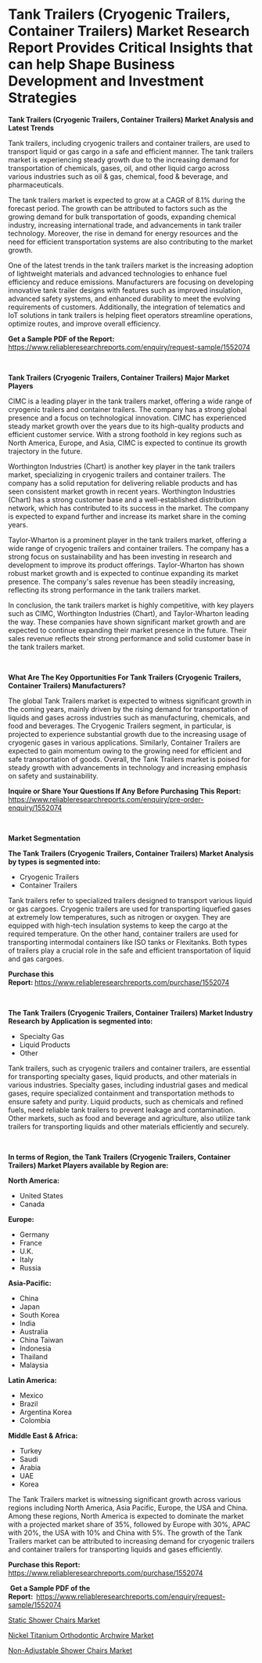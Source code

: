 <p><h1>Tank Trailers (Cryogenic Trailers, Container Trailers) Market Research Report Provides Critical Insights that can help Shape Business Development and Investment Strategies</h1></p><p><strong>Tank Trailers (Cryogenic Trailers, Container Trailers) Market Analysis and Latest Trends</strong></p>
<p><p>Tank trailers, including cryogenic trailers and container trailers, are used to transport liquid or gas cargo in a safe and efficient manner. The tank trailers market is experiencing steady growth due to the increasing demand for transportation of chemicals, gases, oil, and other liquid cargo across various industries such as oil & gas, chemical, food & beverage, and pharmaceuticals.</p><p>The tank trailers market is expected to grow at a CAGR of 8.1% during the forecast period. The growth can be attributed to factors such as the growing demand for bulk transportation of goods, expanding chemical industry, increasing international trade, and advancements in tank trailer technology. Moreover, the rise in demand for energy resources and the need for efficient transportation systems are also contributing to the market growth.</p><p>One of the latest trends in the tank trailers market is the increasing adoption of lightweight materials and advanced technologies to enhance fuel efficiency and reduce emissions. Manufacturers are focusing on developing innovative tank trailer designs with features such as improved insulation, advanced safety systems, and enhanced durability to meet the evolving requirements of customers. Additionally, the integration of telematics and IoT solutions in tank trailers is helping fleet operators streamline operations, optimize routes, and improve overall efficiency.</p></p>
<p><strong>Get a Sample PDF of the Report:&nbsp;</strong> <a href="https://www.reliableresearchreports.com/enquiry/request-sample/1552074">https://www.reliableresearchreports.com/enquiry/request-sample/1552074</a></p>
<p>&nbsp;</p>
<p><strong>Tank Trailers (Cryogenic Trailers, Container Trailers) Major Market Players</strong></p>
<p><p>CIMC is a leading player in the tank trailers market, offering a wide range of cryogenic trailers and container trailers. The company has a strong global presence and a focus on technological innovation. CIMC has experienced steady market growth over the years due to its high-quality products and efficient customer service. With a strong foothold in key regions such as North America, Europe, and Asia, CIMC is expected to continue its growth trajectory in the future.</p><p>Worthington Industries (Chart) is another key player in the tank trailers market, specializing in cryogenic trailers and container trailers. The company has a solid reputation for delivering reliable products and has seen consistent market growth in recent years. Worthington Industries (Chart) has a strong customer base and a well-established distribution network, which has contributed to its success in the market. The company is expected to expand further and increase its market share in the coming years.</p><p>Taylor-Wharton is a prominent player in the tank trailers market, offering a wide range of cryogenic trailers and container trailers. The company has a strong focus on sustainability and has been investing in research and development to improve its product offerings. Taylor-Wharton has shown robust market growth and is expected to continue expanding its market presence. The company's sales revenue has been steadily increasing, reflecting its strong performance in the tank trailers market.</p><p>In conclusion, the tank trailers market is highly competitive, with key players such as CIMC, Worthington Industries (Chart), and Taylor-Wharton leading the way. These companies have shown significant market growth and are expected to continue expanding their market presence in the future. Their sales revenue reflects their strong performance and solid customer base in the tank trailers market.</p></p>
<p>&nbsp;</p>
<p><strong>What Are The Key Opportunities For Tank Trailers (Cryogenic Trailers, Container Trailers) Manufacturers?</strong></p>
<p><p>The global Tank Trailers market is expected to witness significant growth in the coming years, mainly driven by the rising demand for transportation of liquids and gases across industries such as manufacturing, chemicals, and food and beverages. The Cryogenic Trailers segment, in particular, is projected to experience substantial growth due to the increasing usage of cryogenic gases in various applications. Similarly, Container Trailers are expected to gain momentum owing to the growing need for efficient and safe transportation of goods. Overall, the Tank Trailers market is poised for steady growth with advancements in technology and increasing emphasis on safety and sustainability.</p></p>
<p><strong>Inquire or Share Your Questions If Any Before Purchasing This Report:</strong> <a href="https://www.reliableresearchreports.com/enquiry/pre-order-enquiry/1552074">https://www.reliableresearchreports.com/enquiry/pre-order-enquiry/1552074</a></p>
<p>&nbsp;</p>
<p><strong>Market Segmentation</strong></p>
<p><strong>The Tank Trailers (Cryogenic Trailers, Container Trailers) Market Analysis by types is segmented into:</strong></p>
<p><ul><li>Cryogenic Trailers</li><li>Container Trailers</li></ul></p>
<p><p>Tank trailers refer to specialized trailers designed to transport various liquid or gas cargoes. Cryogenic trailers are used for transporting liquefied gases at extremely low temperatures, such as nitrogen or oxygen. They are equipped with high-tech insulation systems to keep the cargo at the required temperature. On the other hand, container trailers are used for transporting intermodal containers like ISO tanks or Flexitanks. Both types of trailers play a crucial role in the safe and efficient transportation of liquid and gas cargoes.</p></p>
<p><strong>Purchase this Report:&nbsp;</strong><a href="https://www.reliableresearchreports.com/purchase/1552074">https://www.reliableresearchreports.com/purchase/1552074</a></p>
<p>&nbsp;</p>
<p><strong>The Tank Trailers (Cryogenic Trailers, Container Trailers) Market Industry Research by Application is segmented into:</strong></p>
<p><ul><li>Specialty Gas</li><li>Liquid Products</li><li>Other</li></ul></p>
<p><p>Tank trailers, such as cryogenic trailers and container trailers, are essential for transporting specialty gases, liquid products, and other materials in various industries. Specialty gases, including industrial gases and medical gases, require specialized containment and transportation methods to ensure safety and purity. Liquid products, such as chemicals and refined fuels, need reliable tank trailers to prevent leakage and contamination. Other markets, such as food and beverage and agriculture, also utilize tank trailers for transporting liquids and other materials efficiently and securely.</p></p>
<p>&nbsp;</p>
<p><strong>In terms of Region, the Tank Trailers (Cryogenic Trailers, Container Trailers) Market Players available by Region are:</strong></p>
<p>
    <p> <strong> North America: </strong>
        <ul>
            <li>United States</li>
            <li>Canada</li>
        </ul>
        </p> 
    <p> <strong> Europe: </strong>
        <ul>
            <li>Germany</li>
            <li>France</li>
            <li>U.K.</li>
            <li>Italy</li>
            <li>Russia</li>
        </ul>
        </p> 
    <p> <strong> Asia-Pacific: </strong>
        <ul>
            <li>China</li>
            <li>Japan</li>
            <li>South Korea</li>
            <li>India</li>
            <li>Australia</li>
            <li>China Taiwan</li>
            <li>Indonesia</li>
            <li>Thailand</li>
            <li>Malaysia</li>
        </ul>
        </p> 
    <p> <strong> Latin America: </strong>
        <ul>
            <li>Mexico</li>
            <li>Brazil</li>
            <li>Argentina Korea</li>
            <li>Colombia</li>
        </ul>
        </p> 
    <p> <strong> Middle East & Africa: </strong>
        <ul>
            <li>Turkey</li>
            <li>Saudi</li>
            <li>Arabia</li>
            <li>UAE</li>
            <li>Korea</li>
        </ul>
    </p>
    </p>
<p><p>The Tank Trailers market is witnessing significant growth across various regions including North America, Asia Pacific, Europe, the USA and China. Among these regions, North America is expected to dominate the market with a projected market share of 35%, followed by Europe with 30%, APAC with 20%, the USA with 10% and China with 5%. The growth of the Tank Trailers market can be attributed to increasing demand for cryogenic trailers and container trailers for transporting liquids and gases efficiently.</p></p>
<p><strong>Purchase this Report: </strong><a href="https://www.reliableresearchreports.com/purchase/1552074">https://www.reliableresearchreports.com/purchase/1552074</a></p>
<p>&nbsp;<strong>Get a Sample PDF of the Report:&nbsp;&nbsp;</strong><a href="https://www.reliableresearchreports.com/enquiry/request-sample/1552074">https://www.reliableresearchreports.com/enquiry/request-sample/1552074</a></p>
<p><strong></strong></p>
<p><p><a href="https://view.publitas.com/reportprime-1/static-shower-chairs-market-provides-a-comprehensive-analysis-including-a-macro-overview-of-the-market-as-well-as-micro-details-such-as-market-size-and-competitive-landscape/">Static Shower Chairs Market</a></p><p><a href="https://view.publitas.com/reportprime-1/nickel-titanium-orthodontic-archwire-market-size-growth-outlook-from-2023-to-2030-projecting-at-markets-trends-analysis-by-application-regional-outlook-and-revenue/">Nickel Titanium Orthodontic Archwire Market</a></p><p><a href="https://view.publitas.com/reportprime-1/non-adjustable-shower-chairs-market-size-furnishes-valuable-information-encompassing-market-share-market-trends-and-projections-spanning-from-2023-to-2030/">Non-Adjustable Shower Chairs Market</a></p></p>
